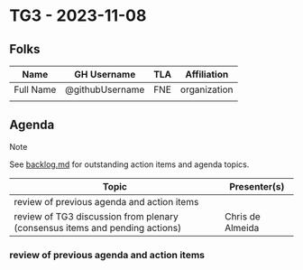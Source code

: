 # TG3 - 2023-11-08

## Folks

| Name      | GH Username     | TLA | Affiliation  |
| --------- | --------------- | --- | ------------ |
| Full Name | @githubUsername | FNE | organization |
|           |                 |     |              |

## Agenda

> [!NOTE]
> See [backlog.md](backlog.md) for outstanding action items and agenda topics.

| Topic                                                                       | Presenter(s)     |
| --------------------------------------------------------------------------- | ---------------- |
| review of previous agenda and action items                                  |                  |
| review of TG3 discussion from plenary (consensus items and pending actions) | Chris de Almeida |

### review of previous agenda and action items
